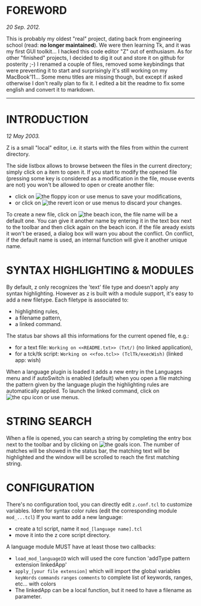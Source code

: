 FOREWORD
========

_20 Sep. 2012._

This is probably my oldest "real" project, dating back from engineering school (read: **no longer maintained**).
We were then learning Tk, and it was my first GUI toolkit... I hacked this code editor "Z" out of enthusiasm.
As for other "finished" projects, I decided to dig it out and store it on github for posterity ;-)
I renamed a couple of files, removed some keybindings that were preventing it to start
and surprisingly it's still working on my MacBook'11...
Some menu titles are missing though, but except if asked otherwise I don't really plan to fix it.
I edited a bit the readme to fix some english and convert it to markdown.

* * *

INTRODUCTION
============

_12 May 2003._

Z is a small "local" editor,
i.e. it starts with the files from within the current directory.

The side listbox allows to browse between the files in the current directory;
simply click on a item to open it.
If you start to modify the opened file
(pressing some key is considered as a modification in the file, mouse events are not)
you won't be allowed to open or create another file:
* click on ![the floppy icon](https://github.com/claerhout/zed/raw/master/gif/16_save.gif) or use menus to save your modifications,
* or click on ![the revert icon](https://github.com/claerhout/zed/raw/master/gif/16_revert.gif) or use menus to discard your changes.

To create a new file,
click on ![the beach icon](https://github.com/claerhout/zed/raw/master/gif/holiday.gif),
the file name will be a default one.
You can give it another name by entering it in the text box next to the toolbar and then
click again on the beach icon.
if the file aready exists it won't be erased, a dialog box will warn you about the conflict.
On conflict, if the default name is used, an internal function will give it another unique name.

SYNTAX HIGHLIGHTING & MODULES
=============================

By default, z only recognizes the 'text' file type and doesn't apply any syntax highlighting.
However as z is built with a module support, it's easy to add a new filetype.
Each filetype is associated to:
* highlighting rules,
* a filename pattern,
* a linked command.

The status bar shows all this informations for the current opened file, e.g.:
* for a text file: `Working on <<README.txt>> (Txt/)` (no linked application),
* for a tck/tk script: `Working on <<foo.tcl>> (TclTk/execWish)` (linked app: wish)

When a language plugin is loaded it adds a new entry in the Languages menu
and if autoSwitch is enabled (default) when you open a file matching the pattern given
by the language plugin the highlighting rules are automatically applied.
To launch the linked command, click on ![the cpu icon](https://github.com/claerhout/zed/raw/master/gif/cpu.gif) or use menus.

STRING SEARCH
=============

When a file is opened, you can search a string by completing the entry box next to the toolbar
and by clicking on ![the goals icon](https://github.com/claerhout/zed/raw/master/gif/cpu.gif).
The number of matches will be showed in the status bar,
the matching text will be highlighted
and the window will be scrolled to reach the first matching string.

CONFIGURATION
=============

There's no configuration tool,
you can directly edit `z.conf.tcl` to customize variables.
Idem for syntax color rules (edit the corresponding module `mod_...tcl`)
If you want to add a new language:
* create a tcl script, name it `mod_[language name].tcl`
* move it into the z core script directory.

A language module MUST have at least those two callbacks:
* `load_mod_languageID` wich will used the core function 'addType pattern extension linkedApp'
* `apply_[your file extension]` which will import the global variables
  `keyWords` `commands` `ranges` `comments` to complete list of keywords, ranges, etc... with
  colors
* The linkedApp can be a local function, but it need to have a filename as parameter.

